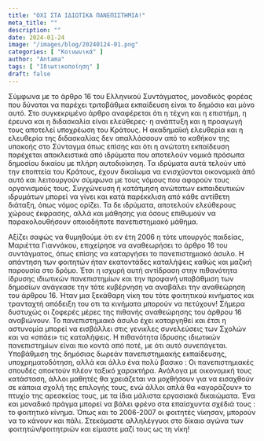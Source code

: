 ```yaml
---
title: "ΟΧΙ ΣΤΑ ΙΔΙΩΤΙΚΑ ΠΑΝΕΠΙΣΤΗΜΙΑ!"
meta_title: ""
description: ""
date: 2024-01-24
image: "/images/blog/20240124-01.png"
categories: [ "Κοινωνικά" ]
author: "Antama"
tags: [ "Ιδιωτικοποίηση" ]
draft: false
---
```


Σύμφωνα με το άρθρο 16 του Ελληνικού Συντάγματος, μοναδικός φορέας που δύναται να παρέχει τριτοβάθμια εκπαίδευση είναι
το δημόσιο και μόνο αυτό. Στο συγκεκριμένο άρθρο αναφέρεται ότι η τέχνη και η επιστήμη, η έρευνα και η διδασκαλία είναι
ελεύθερες· η ανάπτυξη και η προαγωγή τους αποτελεί υποχρέωση του Κράτους. Η ακαδημαϊκή ελευθερία και η ελευθερία της
διδασκαλίας δεν απαλλάσσουν από το καθήκον της υπακοής στο Σύνταγμα όπως επίσης και ότι η ανώτατη εκπαίδευση παρέχεται
αποκλειστικά από ιδρύματα που αποτελούν νομικά πρόσωπα δημοσίου δικαίου με πλήρη αυτοδιοίκηση. Τα ιδρύματα αυτά τελούν
υπό την εποπτεία του Κράτους, έχουν δικαίωμα να ενισχύονται οικονομικά άπό αυτό και λειτουργούν σύμφωνα με τους νόμους
που αφορούν τους οργανισμούς τους. Συγχώνευση ή κατάτμηση ανώτατων εκπαιδευτικών ιδρυμάτων μπορεί να γίνει και κατά
παρέκκλιση από κάθε αντίθετη διάταξη, όπως νόμος ορίζει. Τα δε ιδρύματα, αποτελούν ελεύθερους χώρους έκφρασης, αλλά και
μάθησης για όσους επιθυμούν να παρακολουθήσουν οποιοδήποτε πανεπιστημιακό μάθημα.

Αξίζει σαφώς να θυμηθούμε ότι εν έτη 2006 η τότε υπουργός παιδείας, Μαριέττα Γιαννάκου, επιχείρησε να αναθεωρήσει το
άρθρο 16 του συντάγματος, όπως επίσης να καταργήσει το πανεπιστημιακό άσυλο. Η απάντηση των φοιτητών ήταν εκατοντάδες
καταλήψεις καθώς και μαζική παρουσία στο δρόμο. Έτσι η ισχυρή αυτή αντίδραση στην πιθανότητα ίδρυσης ιδιωτικών
πανεπιστημίων και την προφανή υποβάθμιση των δημοσίων ανάγκασε την τότε κυβέρνηση να αναβάλει την αναθεώρηση του άρθρου
16. Ήταν μια ξεκάθαρη νίκη του τότε φοιτητικού κινήματος και τρανταχτή απόδειξη του οτι τα κινήματα μπορούν να
πετύχουν! Σήμερα δυστυχώς οι ζοφερές μέρες της πιθανής αναθεώρησης του άρθρου 16 αναβιώνουν. Το πανεπιστημιακό άσυλο
έχει καταργηθεί και έτσι η αστυνομία μπορεί να εισβάλλει στις γενικλες συνελεύσεις των Σχολών και να «σπάει» τις
καταλήψεις. Η πιθανότητα ίδρυσης ιδιωτικών πανεπιστημίων είναι πιο κοντά από ποτέ, με ότι αυτό συνεπάγεται. Υποβάθμιση
της δημόσιας δωρεάν πανεπιστημιακής εκπαίδευσης, υποχρηματοδότηση, αλλά και άλλο ένα πολύ βασικο : Οι πανεπιστημιακές
σπουδές αποκτούν πλέον ταξικό χαρακτήρα. Ανάλογα με οικονομική τους κατάσταση, άλλοι μαθητές θα χρειάζεται να μοχθήσουν
για να εισαχθούν σε κάποια σχολή της επιλογής τους, ενώ άλλοι απλά θα «αγοράζουν» το πτυχίο της αρεσκείας τους, με τα
ίδια μάλιστα εργασιακά δικαιώματα. Ένα και μοναδικό πράγμα μπορεί να βάλει φρένο στα επαίσχυντα σχέδιά τους : το
φοιτητικό κίνημα. Όπως και το 2006-2007 οι φοιτητές νίκησαν, μπορούν να το κάνουν και πάλι. Στεκόμαστε αλληλέγγυοι στο
δίκαιο αγώνα των φοιτητών/φοιτητριών και είμαστε μαζί τους ως τη νίκη!
